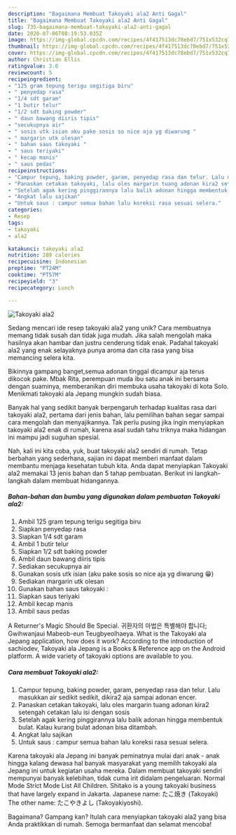 ```yaml
---
description: "Bagaimana Membuat Takoyaki ala2 Anti Gagal"
title: "Bagaimana Membuat Takoyaki ala2 Anti Gagal"
slug: 735-bagaimana-membuat-takoyaki-ala2-anti-gagal
date: 2020-07-06T08:19:53.035Z
image: https://img-global.cpcdn.com/recipes/4f417513dc78ebd7/751x532cq70/takoyaki-ala2-foto-resep-utama.jpg
thumbnail: https://img-global.cpcdn.com/recipes/4f417513dc78ebd7/751x532cq70/takoyaki-ala2-foto-resep-utama.jpg
cover: https://img-global.cpcdn.com/recipes/4f417513dc78ebd7/751x532cq70/takoyaki-ala2-foto-resep-utama.jpg
author: Christian Ellis
ratingvalue: 3.6
reviewcount: 5
recipeingredient:
- "125 gram tepung terigu segitiga biru"
- " penyedap rasa"
- "1/4 sdt garam"
- "1 butir telur"
- "1/2 sdt baking powder"
- " daun bawang diiris tipis"
- "secukupnya air"
- " sosis utk isian aku pake sosis so nice aja yg diwarung "
- " margarin utk olesan"
- " bahan saus takoyaki "
- " saus teriyaki"
- " kecap manis"
- " saus pedas"
recipeinstructions:
- "Campur tepung, baking powder, garam, penyedap rasa dan telur. Lalu masukkan air sedikit sedikit, dikira2 aja sampai adonan encer."
- "Panaskan cetakan takoyaki, lalu oles margarin tuang adonan kira2 setengah cetakan lalu isi dengan sosis"
- "Setelah agak kering pinggirannya lalu balik adonan hingga membentuk bulat. Kalau kurang bulat adonan bisa ditambah."
- "Angkat lalu sajikan"
- "Untuk saus : campur semua bahan lalu koreksi rasa sesuai selera."
categories:
- Resep
tags:
- takoyaki
- ala2

katakunci: takoyaki ala2 
nutrition: 289 calories
recipecuisine: Indonesian
preptime: "PT24M"
cooktime: "PT57M"
recipeyield: "3"
recipecategory: Lunch

---
```



![Takoyaki ala2](https://img-global.cpcdn.com/recipes/4f417513dc78ebd7/751x532cq70/takoyaki-ala2-foto-resep-utama.jpg)

Sedang mencari ide resep takoyaki ala2 yang unik? Cara membuatnya memang tidak susah dan tidak juga mudah. Jika salah mengolah maka hasilnya akan hambar dan justru cenderung tidak enak. Padahal takoyaki ala2 yang enak selayaknya punya aroma dan cita rasa yang bisa memancing selera kita.

Bikinnya gampang banget,semua adonan tinggal dicampur aja terus dikocok pake. Mbak Rita, perempuan muda ibu satu anak ini bersama dengan suaminya, memberanikan diri membuka usaha takoyaki di kota Solo. Menikmati takoyaki ala Jepang mungkin sudah biasa.

Banyak hal yang sedikit banyak berpengaruh terhadap kualitas rasa dari takoyaki ala2, pertama dari jenis bahan, lalu pemilihan bahan segar sampai cara mengolah dan menyajikannya. Tak perlu pusing jika ingin menyiapkan takoyaki ala2 enak di rumah, karena asal sudah tahu triknya maka hidangan ini mampu jadi suguhan spesial.


Nah, kali ini kita coba, yuk, buat takoyaki ala2 sendiri di rumah. Tetap berbahan yang sederhana, sajian ini dapat memberi manfaat dalam membantu menjaga kesehatan tubuh kita. Anda dapat menyiapkan Takoyaki ala2 memakai 13 jenis bahan dan 5 tahap pembuatan. Berikut ini langkah-langkah dalam membuat hidangannya.

<!--inarticleads1-->

##### Bahan-bahan dan bumbu yang digunakan dalam pembuatan Takoyaki ala2:

1. Ambil 125 gram tepung terigu segitiga biru
1. Siapkan  penyedap rasa
1. Siapkan 1/4 sdt garam
1. Ambil 1 butir telur
1. Siapkan 1/2 sdt baking powder
1. Ambil  daun bawang diiris tipis
1. Sediakan secukupnya air
1. Gunakan  sosis utk isian (aku pake sosis so nice aja yg diwarung 😁)
1. Sediakan  margarin utk olesan
1. Gunakan  bahan saus takoyaki :
1. Siapkan  saus teriyaki
1. Ambil  kecap manis
1. Ambil  saus pedas


A Returner&#39;s Magic Should Be Special. 귀환자의 마법은 특별해야 합니다; Gwihwanjaui Mabeob-eun Teugbyeolhaeya. What is the Takoyaki ala Jepang application, how does it work? According to the introduction of sachiodev, Takoyaki ala Jepang is a Books &amp; Reference app on the Android platform. A wide variety of takoyaki options are available to you. 

<!--inarticleads2-->

##### Cara membuat Takoyaki ala2:

1. Campur tepung, baking powder, garam, penyedap rasa dan telur. Lalu masukkan air sedikit sedikit, dikira2 aja sampai adonan encer.
1. Panaskan cetakan takoyaki, lalu oles margarin tuang adonan kira2 setengah cetakan lalu isi dengan sosis
1. Setelah agak kering pinggirannya lalu balik adonan hingga membentuk bulat. Kalau kurang bulat adonan bisa ditambah.
1. Angkat lalu sajikan
1. Untuk saus : campur semua bahan lalu koreksi rasa sesuai selera.


Karena takoyaki ala Jepang ini banyak peminatnya mulai dari anak - anak hingga kalang dewasa hal banyak masyarakat yang memilih takoyaki ala Jepang ini untuk kegiatan usaha mereka. Dalam membuat takoyaki sendiri mempunyai banyak kelebihan, tidak cuma irit didalam pengeluaran. Normal Mode Strict Mode List All Children. Shitako is a young takoyaki business that have largely expand in Jakarta. Japanese name: たこ焼き (Takoyaki) The other name: たこやきよし (Takoyakiyoshi). 

Bagaimana? Gampang kan? Itulah cara menyiapkan takoyaki ala2 yang bisa Anda praktikkan di rumah. Semoga bermanfaat dan selamat mencoba!
